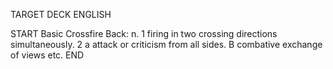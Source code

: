 TARGET DECK
ENGLISH

START
Basic
Crossfire
Back: n. 1 firing in two crossing directions simultaneously. 2 a attack or criticism from all sides. B combative exchange of views etc.
END
